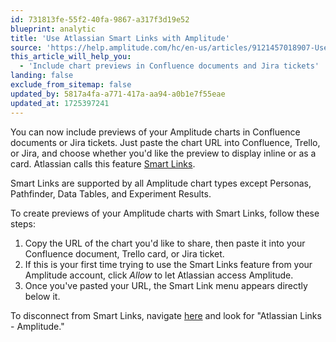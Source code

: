 ```yaml
---
id: 731813fe-55f2-40fa-9867-a317f3d19e52
blueprint: analytic
title: 'Use Atlassian Smart Links with Amplitude'
source: 'https://help.amplitude.com/hc/en-us/articles/9121457018907-Use-Atlassian-Smart-Links-with-Amplitude'
this_article_will_help_you:
  - 'Include chart previews in Confluence documents and Jira tickets'
landing: false
exclude_from_sitemap: false
updated_by: 5817a4fa-a771-417a-aa94-a0b1e7f55eae
updated_at: 1725397241
---
```

You can now include previews of your Amplitude charts in Confluence documents or Jira tickets. Just paste the chart URL into Confluence, Trello, or Jira, and choose whether you'd like the preview to display inline or as a card. Atlassian calls this feature [Smart Links](https://community.atlassian.com/t5/Confluence-articles/Smart-Links-a-richer-way-to-hyperlink/ba-p/1412786).

Smart Links are supported by all Amplitude chart types except Personas, Pathfinder, Data Tables, and Experiment Results.

To create previews of your Amplitude charts with Smart Links, follow these steps:

1. Copy the URL of the chart you'd like to share, then paste it into your Confluence document, Trello card, or Jira ticket.
2. If this is your first time trying to use the Smart Links feature from your Amplitude account, click *Allow* to let Atlassian access Amplitude.
3. Once you've pasted your URL, the Smart Link menu appears directly below it. 

To disconnect from Smart Links, navigate [here](https://id.atlassian.com/manage-profile/apps) and look for "Atlassian Links - Amplitude."